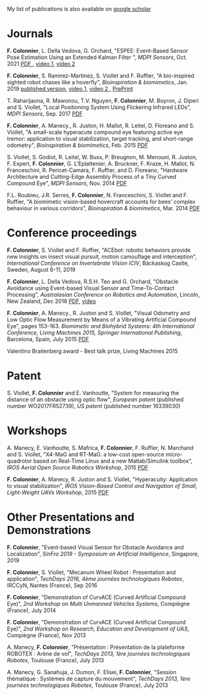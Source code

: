 <!--
.. title: Publications
.. slug: publications
.. date: 2019-05-03 17:36:17 UTC+08:00
.. tags: 
.. category: 
.. link: 
.. description: 
.. type: text
-->

My list of publications is also available on <a href="https://scholar.google.com.sg/citations?hl=en&user=sxMxQZoAAAAJ" target="_blank"> google scholar</a>

<h1> Journals </h1>

<b>F. Colonnier</b>, L. Della Vedova, G. Orchard, "ESPEE: Event-Based Sensor Pose Estimation Using an Extended Kalman Filter ", <i>MDPI Sensors</i>, Oct. 2021
<a href="https://www.mdpi.com/1424-8220/21/23/7840/pdf" target="_blank"> PDF </a>, <a href="https://youtu.be/m2R94LlqpEM" target="_blank"> video 1</a>,
<a href="https://youtu.be/2u4s0GUAWMI" target="_blank"> video 2 </a>

<b>F. Colonnier</b>, S. Ramirez-Martinez, S. Viollet and F. Ruffier, "A bio-inspired sighted robot chases like a hoverfly", <i>Bioinspiration & biomimetics</i>, Jan. 2019 
<a href="https://iopscience.iop.org/article/10.1088/1748-3190/aaffa4/pdf" target="_blank"> published version</a>, 
<a href="https://youtu.be/kdjJ6t7d2pM" target="_blank"> video 1</a>, 
<a href="https://youtu.be/fciQr0o0G7g" target="_blank"> video 2 </a>, 
<a href="./../files/B_B_ACEbot_PrePrint.pdf"> PrePrint</a>

T. Raharijaona, R. Mawonou, T.V. Nguyen, <b>F. Colonnier</b>, M. Boyron, J. Diperi and S. Viollet, "Local Positioning System Using Flickering Infrared LEDs", <i>MDPI Sensors</i>, Sep. 2017
<a href="https://www.mdpi.com/1424-8220/17/11/2518/pdf" target="_blank"> PDF </a>

<b>F. Colonnier</b>, A. Manecy., R. Juston, H. Mallot, R. Leitel, D. Floreano and S. Viollet, "A small-scale hyperacute compound eye featuring active eye tremor: application to visual stabilization, target tracking, and short-range odometry", <i>Bioinspiration & biomimetics</i>, Feb. 2015 <a href="https://iopscience.iop.org/article/10.1088/1748-3190/10/2/026002/pdf" target="_blank"> PDF </a>

S. Viollet, S.  Godiot, R. Leitel, W. Buss, P. Breugnon, M. Menouni, R. Juston, F. Expert, <b>F. Colonnier</b>, G. L'Eplattenier, A. Bruckner, F. Kraze, H. Mallot, N. Franceschini, R. Pericet-Camara, F. Ruffier, and D. Floreano, "Hardware Architecture and Cutting-Edge Assembly Process of a Tiny Curved Compound Eye", <i>MDPI Sensors</i>, Nov. 2014 <a href=" https://doi.org/10.3390/s141121702" target="_blank"> PDF </a>

F.L. Roubieu, J.R. Serres, <b>F. Colonnier</b>, N. Franceschini, S. Viollet and F. Ruffier,
"A biomimetic vision-based hovercraft accounts for bees' complex behaviour in various corridors",  <i>Bioinspiration & biomimetics</i>, Mar. 2014 <a href="https://iopscience.iop.org/article/10.1088/1748-3182/9/3/036003/pdf" target="_blank"> PDF </a>

<h1> Conference proceedings </h1>

<b>F. Colonnier</b>, S. Viollet and F. Ruffier, "ACEbot: robotic behaviors provide new insights on insect visual pursuit, motion camouflage and interception", <i>International Conference on Invertebrate Vision ICIV</i>, Bäckaskog Castle, Sweden, August 6-11, 2019

<b>F. Colonnier</b>, L. Della Vedova, R.S.H. Teo and G. Orchard, "Obstacle Avoidance using Event-based Visual Sensor and Time-To-Contact Processing", <i>Australasian Conference on Robotics and Automation</i>, Lincoln, New Zealand, Dec 2018 <a href="https://ssl.linklings.net/conferences/acra/acra2018_proceedings/views/includes/files/pap104s1-file1.pdf" target="_blank"> PDF</a>, <a href="https://linklings.s3.amazonaws.com/organizations/acra/acra2018/submissions/stype101/UGjfY-pap104s1-file2.mp4" target="_blank"> video</a>

<b>F. Colonnier</b>, A. Manecy., R. Juston and S. Viollet, "Visual Odometry and Low Optic Flow Measurement by Means of a Vibrating Artificial Compound Eye", pages 153-163. <i>Biomimetic and Biohybrid Systems: 4th International Conference, Living Machines 2015, Springer International Publishing</i>, Barcelona, Spain, July 2015
<a href="https://www.researchgate.net/profile/Stephane_Viollet/publication/300636423_Visual_Odometry_and_Low_Optic_Flow_Measurement_by_Means_of_a_Vibrating_Artificial_Compound_Eye/links/57d9157c08ae6399a39a8f64/Visual-Odometry-and-Low-Optic-Flow-Measurement-by-Means-of-a-Vibrating-Artificial-Compound-Eye.pdf" target="_blank"> PDF</a>

Valentino Braitenberg award - Best talk prize, Living Machines 2015

<h1>Patent</h1>

S. Viollet, <b>F. Colonnier</b> and E. Vanhoutte, "System for measuring the distance of an obstacle using
optic flow", <i>European patent</i> (published number WO2017FR52739), <i>US patent</i> (published number 16339030)

<h1>Workshops</h1>
A. Manecy, E. Vanhoutte, S. Mafrica, <b>F. Colonnier</b>, F. Ruffier, N. Marchand and S. Viollet, "X4-MaG and RT-MaG: a low-cost open-source micro-quadrotor based on Real-Time Linux and a new Matlab/Simulink toolbox", <i>IROS Aerial Open Source Robotics Workshop</i>, 2015 <a href="./../files/Abstract_IROS_X4.pdf"> PDF </a>

<b>F. Colonnier</b>, A. Manecy, R. Juston and S. Viollet, "Hyperacuity: Application to visual stabilization",
<i>IROS Vision-Based Control and Navigation of Small, Light-Weight UAVs Workshop</i>, 2015 <a href="./../files/Abstract_IROS_HyperRob.pdf"> PDF </a>

<h1>Other Presentations and Demonstrations</h1>

<b>F. Colonnier</b>, "Event-based Visual Sensor for Obstacle Avoidance and Localization", <i>SinFra 2019 - Symposium on Artificial Intelligence</i>, Singapore, 2019 

<b>F. Colonnier</b>, S. Viollet, "Mecanum Wheel Robot : Presentation and application", <i>TechDays 2016, 4ème journées technologiques Robotex</i>, IRCCyN, Nantes (France), Sep 2016

<b>F. Colonnier</b>, "Demonstration of CurvACE (Curved Artificial Compound Eye)", <i>2nd Workshop on Multi Unmanned Vehicles Systems</i>, Compiègne (France), July 2014

<b>F. Colonnier</b>, "Demonstration of CurvACE (Curved Artificial Compound Eye)", <i>2nd Workshop on Research, Education and Development of UAS</i>, Compiègne (France), Nov 2013

A. Manecy, <b>F. Colonnier</b>, "Présentation : Présentation de la plateforme ROBOTEX : Arène de vol", <i>TechDays 2013, 1ère journées technologiques Robotex</i>, Toulouse (France), July 2013

A. Manecy, G. Sanahuja, J. Dumon, F. Elisei, <b>F. Colonnier</b>, "Session thématique : Systèmes de capture du mouvement", <i>TechDays 2013, 1ère journées technologiques Robotex</i>, Toulouse (France), July 2013

